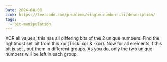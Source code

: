 ```yaml
---
Date: 2024-08-08
Link: https://leetcode.com/problems/single-number-iii/description/
tags:
  - bit-manipulation
---
```

XOR all values, this has all differing bits of the 2 unique numbers. Find the rightmost set bit from this xor(Trick: xor & -xor). Now for all elements if this bit is set , put them in different groups. As you do, only the two unique numbers will be left in each group.
